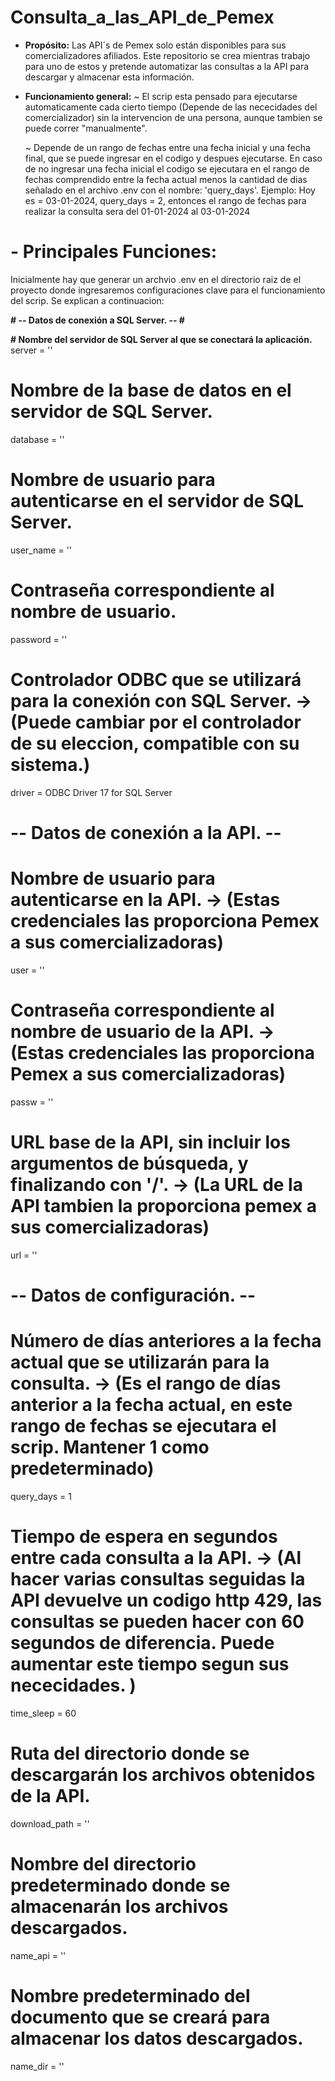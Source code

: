 # Consulta_a_las_API_de_Pemex
 - **Propósito:**
   Las API´s de Pemex solo están disponibles para sus comercializadores afiliados. Este repositorio se crea mientras trabajo para uno de estos y pretende automatizar las consultas a la API para descargar y almacenar esta información.

- **Funcionamiento general:**
  ~ El scrip esta pensado para ejecutarse automaticamente cada cierto tiempo (Depende de las nececidades del comercializador) sin la intervencion de una persona, aunque tambien se puede correr "manualmente".
  
  ~ Depende de un rango de fechas entre una fecha inicial y una fecha final, que se puede ingresar en el codigo y despues ejecutarse. En caso de no ingresar una fecha inicial el codigo se ejecutara en el rango de fechas comprendido entre la fecha actual menos la cantidad de dias señalado en el archivo .env con el nombre: 'query_days'.
  Ejemplo:
   Hoy es = 03-01-2024, query_days = 2, entonces el rango de fechas para realizar la consulta sera del 01-01-2024 al 03-01-2024


# - **Principales Funciones:**
   Inicialmente hay que generar un archvio .env en el directorio raiz de el proyecto donde ingresaremos configuraciones clave para el funcionamiento del scrip. Se explican a continuacion:

   **# -- Datos de conexión a SQL Server. -- #**
  
   **# Nombre del servidor de SQL Server al que se conectará la aplicación.**
   server = ''
   # Nombre de la base de datos en el servidor de SQL Server.
   database = '' 
   # Nombre de usuario para autenticarse en el servidor de SQL Server.
   user_name = ''
   # Contraseña correspondiente al nombre de usuario.
   password = ''
   # Controlador ODBC que se utilizará para la conexión con SQL Server. -> (Puede cambiar por el controlador de su eleccion, compatible con su sistema.)
   driver = ODBC Driver 17 for SQL Server 
   
   # -- Datos de conexión a la API. -- #
   # Nombre de usuario para autenticarse en la API. -> (Estas credenciales las proporciona Pemex a sus comercializadoras)
   user = ''
   # Contraseña correspondiente al nombre de usuario de la API. -> (Estas credenciales las proporciona Pemex a sus comercializadoras)
   passw = ''
   # URL base de la API, sin incluir los argumentos de búsqueda, y finalizando con '/'. -> (La URL de la API tambien la proporciona pemex a sus comercializadoras)
   url = ''
   
   # -- Datos de configuración. -- #
   # Número de días anteriores a la fecha actual que se utilizarán para la consulta. -> (Es el rango de días anterior a la fecha actual, en este rango de fechas se ejecutara el scrip. Mantener 1 como predeterminado)
   query_days = 1 
   # Tiempo de espera en segundos entre cada consulta a la API. -> (Al hacer varias consultas seguidas la API devuelve un codigo http 429, las consultas se pueden hacer con 60 segundos de diferencia. Puede aumentar este tiempo segun sus nececidades.  )
   time_sleep = 60 
   # Ruta del directorio donde se descargarán los archivos obtenidos de la API.
   download_path = '' 
   # Nombre del directorio predeterminado donde se almacenarán los archivos descargados.
   name_api = '' 
   # Nombre predeterminado del documento que se creará para almacenar los datos descargados.
   name_dir = '' 
 
